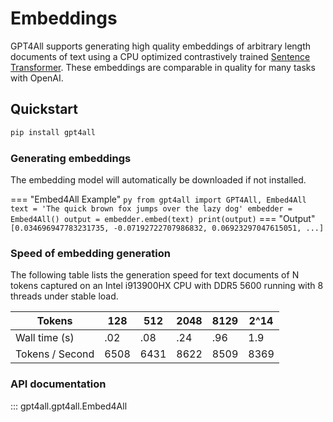 # Embeddings
GPT4All supports generating high quality embeddings of arbitrary length documents of text using a CPU optimized contrastively trained [Sentence Transformer](https://www.sbert.net/). These embeddings are comparable in quality for many tasks with OpenAI.

## Quickstart

```bash
pip install gpt4all
```

### Generating embeddings
The embedding model will automatically be downloaded if not installed.

=== "Embed4All Example"
    ``` py
    from gpt4all import GPT4All, Embed4All
    text = 'The quick brown fox jumps over the lazy dog'
    embedder = Embed4All()
    output = embedder.embed(text)
    print(output)
    ```
=== "Output"
    ```
    [0.034696947783231735, -0.07192722707986832, 0.06923297047615051, ...]
    ```
### Speed of embedding generation
The following table lists the generation speed for text documents of N tokens captured on an Intel i913900HX CPU with DDR5 5600 running with 8 threads under stable load.

| Tokens          | 128  | 512  | 2048 | 8129 | 2^14 |
| --------------- | ---- | ---- | ---- | ---- | ---- |
| Wall time (s)   | .02  | .08  | .24  | .96  | 1.9  |
| Tokens / Second | 6508 | 6431 | 8622 | 8509 | 8369 |


### API documentation
::: gpt4all.gpt4all.Embed4All

